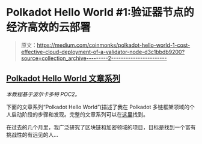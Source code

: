 # Polkadot Hello World #1:验证器节点的经济高效的云部署

> 原文：<https://medium.com/coinmonks/polkadot-hello-world-1-cost-effective-cloud-deployment-of-a-validator-node-d3c1bbdb9200?source=collection_archive---------2----------------------->

## [Polkadot Hello World 文章系列](https://medium.com/coinmonks/tagged/polkadot-hello-world)

*本教程基于波尔卡多特 POC2。*

下面的文章系列“Polkadot Hello World”(描述了我在 Polkadot 多链框架领域的个人启动阶段的步骤和发现。完整的文章系列可以在[这里](/@talfco/polkadot-hello-world-article-series-82aca03939e)找到。

在过去的几个月里，我广泛研究了区块链和加密领域的项目，目标是找到一个富有挑战性的有远见的人…